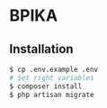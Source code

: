 # BPIKA

## Installation

```bash
$ cp .env.example .env
# Set right variables
$ composer install
$ php artisan migrate
```
